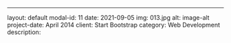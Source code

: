 ---
layout: default
modal-id: 11
date: 2021-09-05
img: 013.jpg
alt: image-alt
project-date: April 2014
client: Start Bootstrap
category: Web Development
description: 